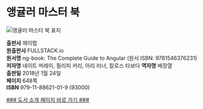 
# 앵귤러 마스터 북

![앵귤러 마스터 북 표지](http://image.kyobobook.co.kr/images/book/large/019/l9791188621019.jpg)

**출판사** 제이펍  
**원출판사** FULLSTACK.io   
**원서명** ng-book: The Complete Guide to Angular (원서 ISBN: 9781546376231)  
**저자명** 네이트 머레이, 필리피 커리, 아리 러너, 칼로스 타보다
**역자명** 배장열  
**출판일** 2018년 1월 24일  
**페이지** 648쪽  
**ISBN** 979-11-88621-01-9 (93000)  

[### 도서 소개 페이지 바로 가기 ###](http://jpub.tistory.com/754?category=203154)
